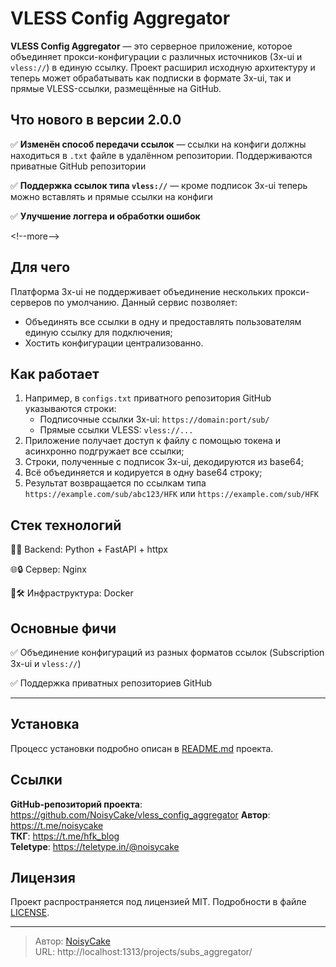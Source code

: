 # VLESS Config Aggregator


**VLESS Config Aggregator** — это серверное приложение, которое объединяет прокси-конфигурации с различных источников (3x-ui и `vless://`) в единую ссылку. Проект расширил исходную архитектуру и теперь может обрабатывать как подписки в формате 3x-ui, так и прямые VLESS-ссылки, размещённые на GitHub.

## Что нового в версии 2.0.0
✅ **Изменён способ передачи ссылок** — ссылки на конфиги должны находиться в `.txt` файле в удалённом репозитории. Поддерживаются приватные GitHub репозитории

✅ **Поддержка ссылок типа `vless://`** — кроме подписок 3x-ui теперь можно вставлять и прямые ссылки на конфиги

✅ **Улучшение логгера и обработки ошибок**

&lt;!--more--&gt;

## Для чего
Платформа 3x-ui не поддерживает объединение нескольких прокси-серверов по умолчанию. Данный сервис позволяет:  

- Объединять все ссылки в одну и предоставлять пользователям единую ссылку для подключения;
- Хостить конфигурации централизованно.

## Как работает
1. Например, в `configs.txt` приватного репозитория GitHub указываются строки:
    - Подписочные ссылки 3x-ui: `https://domain:port/sub/`
    - Прямые ссылки VLESS: `vless://...`
2. Приложение получает доступ к файлу с помощью токена и асинхронно подгружает все ссылки;
3. Строки, полученные с подписок 3x-ui, декодируются из base64;
4. Всё объединяется и кодируется в одну base64 строку;
5. Результат возвращается по ссылкам типа `https://example.com/sub/abc123/HFK` или `https://example.com/sub/HFK`

## Стек технологий
🐍🚀 Backend: Python &#43; FastAPI &#43; httpx  

🌐🔒 Сервер: Nginx  

🐳🛠️ Инфраструктура: Docker

## Основные фичи
✅ Объединение конфигураций из разных форматов ссылок (Subscription 3x-ui и `vless://`)

✅ Поддержка приватных репозиториев GitHub

---
## Установка
Процесс установки подробно описан в [README.md](https://github.com/NoisyCake/vless_config_aggregator) проекта.

## Ссылки
**GitHub-репозиторий проекта**: https://github.com/NoisyCake/vless_config_aggregator 
**Автор**: https://t.me/noisycake  
**ТКГ**: https://t.me/hfk_blog  
**Teletype**: https://teletype.in/@noisycake

## Лицензия
Проект распространяется под лицензией MIT. Подробности в файле [LICENSE](https://github.com/NoisyCake/vless_config_aggregator/blob/main/LICENSE).

---

> Автор: [NoisyCake](https://t.me/noisycake)  
> URL: http://localhost:1313/projects/subs_aggregator/  


